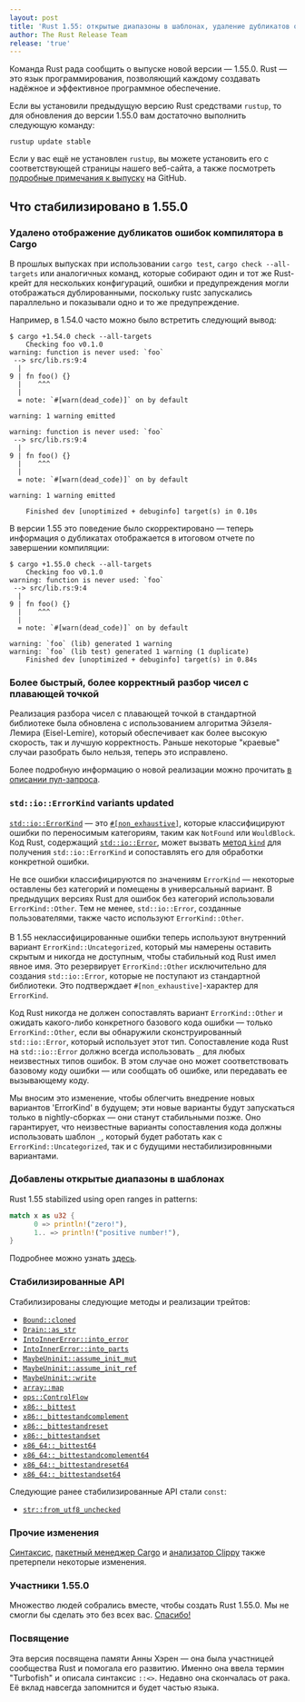 ```yaml
---
layout: post
title: 'Rust 1.55: открытые диапазоны в шаблонах, удаление дубликатов ошибок в cargo, обновление `std::io::ErrorKind`, изменение алгоритма разбора чисел с плавающей точкой'
author: The Rust Release Team
release: 'true'
---
```


Команда Rust рада сообщить о выпуске новой версии — 1.55.0. Rust — это язык программирования, позволяющий каждому создавать надёжное и эффективное программное обеспечение.

Если вы установили предыдущую версию Rust средствами `rustup`, то для обновления до версии 1.55.0 вам достаточно выполнить следующую команду:

```console
rustup update stable
```

Если у вас ещё не установлен <code>rustup</code>, вы можете <a>установить его</a> с соответствующей страницы нашего веб-сайта, а также посмотреть [подробные примечания к выпуску](https://github.com/rust-lang/rust/blob/master/RELEASES.md#version-55-2021-09-09) на GitHub.

## Что стабилизировано в 1.55.0

### Удалено отображение дубликатов ошибок компилятора в Cargo

В прошлых выпусках при использовании `cargo test`, `cargo check --all-targets` или аналогичных команд, которые собирают один и тот же Rust-крейт для нескольких конфигураций, ошибки и предупреждения могли отображаться дублированными, поскольку rustc запускались параллельно и показывали одно и то же предупреждение.

Например, в 1.54.0 часто можно было встретить следующий вывод:

```
$ cargo +1.54.0 check --all-targets
    Checking foo v0.1.0
warning: function is never used: `foo`
 --> src/lib.rs:9:4
  |
9 | fn foo() {}
  |    ^^^
  |
  = note: `#[warn(dead_code)]` on by default

warning: 1 warning emitted

warning: function is never used: `foo`
 --> src/lib.rs:9:4
  |
9 | fn foo() {}
  |    ^^^
  |
  = note: `#[warn(dead_code)]` on by default

warning: 1 warning emitted

    Finished dev [unoptimized + debuginfo] target(s) in 0.10s
```

В версии 1.55 это поведение было скорректировано — теперь информация о дубликатах отображается в итоговом отчете по завершении компиляции:

```
$ cargo +1.55.0 check --all-targets
    Checking foo v0.1.0
warning: function is never used: `foo`
 --> src/lib.rs:9:4
  |
9 | fn foo() {}
  |    ^^^
  |
  = note: `#[warn(dead_code)]` on by default

warning: `foo` (lib) generated 1 warning
warning: `foo` (lib test) generated 1 warning (1 duplicate)
    Finished dev [unoptimized + debuginfo] target(s) in 0.84s
```

### Более быстрый, более корректный разбор чисел с плавающей точкой

Реализация разбора чисел с плавающей точкой в стандартной библиотеке была обновлена с использованием алгоритма Эйзеля-Лемира (Eisel-Lemire), который обеспечивает как более высокую скорость, так и лучшую корректность. Раньше некоторые "краевые" случаи разобрать было нельзя, теперь это исправлено.

Более подробную информацию о новой реализации можно прочитать [в описании пул-запроса](https://github.com/rust-lang/rust/pull/86761).

### `std::io::ErrorKind` variants updated

[`std::io::ErrorKind`](https://doc.rust-lang.org/stable/std/io/enum.ErrorKind.html) — это [`#[non_exhaustive]`](https://doc.rust-lang.org/reference/attributes/type_system.html#the-non_exhaustive-attribute), которые классифицируют ошибки по переносимым категориям, таким как `NotFound` или `WouldBlock`. Код Rust, содержащий [`std::io::Error`](https://doc.rust-lang.org/std/io/struct.Error.html), может вызвать [метод `kind`](https://doc.rust-lang.org/std/io/struct.Error.html#method.kind) для получения `std::io::ErrorKind` и сопоставлять его для обработки конкретной ошибки.

Не все ошибки классифицируются по значениям `ErrorKind` — некоторые оставлены без категорий и помещены в универсальный вариант. В предыдущих версиях Rust для ошибок без категорий использовали `ErrorKind::Other`. Тем не менее, `std::io::Error`, созданные пользователями, также часто используют `ErrorKind::Other`. <br><br>В 1.55 неклассифицированные ошибки теперь используют внутренний вариант `ErrorKind::Uncategorized`, который мы намерены оставить скрытым и никогда не доступным, чтобы стабильный код Rust имел явное имя. Это резервирует `ErrorKind::Other` исключительно для создания `std::io::Error`, которые не поступают из стандартной библиотеки. Это подтверждает `#[non_exhaustive]`-характер для `ErrorKind`.

Код Rust никогда не должен сопоставлять вариант `ErrorKind::Other` и ожидать какого-либо конкретного базового кода ошибки — только `ErrorKind::Other`, если вы обнаружили сконструированный `std::io::Error`, который использует этот тип. Сопоставление кода Rust на `std::io::Error` должно всегда использовать `_` для любых неизвестных типов ошибок. В этом случае оно может соответствовать базовому коду ошибки — или сообщать об ошибке, или передавать ее вызывающему коду.

Мы вносим это изменение, чтобы облегчить внедрение новых вариантов 'ErrorKind' в будущем; эти новые варианты будут запускаться только в nightly-сборках — они станут стабильными позже. Оно гарантирует, что неизвестные варианты сопоставления кода должны использовать шаблон `_`, который будет работать как с `ErrorKind::Uncategorized`, так и с будущими нестабилизировнными вариантами.

### Добавлены открытые диапазоны в шаблонах

Rust 1.55 stabilized using open ranges in patterns:

```rust
match x as u32 {
      0 => println!("zero!"),
      1.. => println!("positive number!"),
}
```

Подробнее можно узнать [здесь](https://github.com/rust-lang/rust/pull/83918).

### Стабилизированные API

Стабилизированы следующие методы и реализации трейтов:

- [`Bound::cloned`](https://doc.rust-lang.org/stable/std/ops/enum.Bound.html#method.cloned)
- [`Drain::as_str`](https://doc.rust-lang.org/stable/std/string/struct.Drain.html#method.as_str)
- [`IntoInnerError::into_error`](https://doc.rust-lang.org/stable/std/io/struct.IntoInnerError.html#method.into_error)
- [`IntoInnerError::into_parts`](https://doc.rust-lang.org/stable/std/io/struct.IntoInnerError.html#method.into_parts)
- [`MaybeUninit::assume_init_mut`](https://doc.rust-lang.org/stable/std/mem/union.MaybeUninit.html#method.assume_init_mut)
- [`MaybeUninit::assume_init_ref`](https://doc.rust-lang.org/stable/std/mem/union.MaybeUninit.html#method.assume_init_ref)
- [`MaybeUninit::write`](https://doc.rust-lang.org/stable/std/mem/union.MaybeUninit.html#method.write)
- [`array::map`](https://doc.rust-lang.org/stable/std/primitive.array.html#method.map)
- [`ops::ControlFlow`](https://doc.rust-lang.org/stable/std/ops/enum.ControlFlow.html)
- [`x86::_bittest`](https://doc.rust-lang.org/stable/core/arch/x86/fn._bittest.html)
- [`x86::_bittestandcomplement`](https://doc.rust-lang.org/stable/core/arch/x86/fn._bittestandcomplement.html)
- [`x86::_bittestandreset`](https://doc.rust-lang.org/stable/core/arch/x86/fn._bittestandreset.html)
- [`x86::_bittestandset`](https://doc.rust-lang.org/stable/core/arch/x86/fn._bittestandset.html)
- [`x86_64::_bittest64`](https://doc.rust-lang.org/stable/core/arch/x86_64/fn._bittest64.html)
- [`x86_64::_bittestandcomplement64`](https://doc.rust-lang.org/stable/core/arch/x86_64/fn._bittestandcomplement64.html)
- [`x86_64::_bittestandreset64`](https://doc.rust-lang.org/stable/core/arch/x86_64/fn._bittestandreset64.html)
- [`x86_64::_bittestandset64`](https://doc.rust-lang.org/stable/core/arch/x86_64/fn._bittestandset64.html)

Следующие ранее стабилизированные API стали `const`:

- [`str::from_utf8_unchecked`](https://doc.rust-lang.org/stable/std/str/fn.from_utf8_unchecked.html)

### Прочие изменения

[Синтаксис](https://github.com/rust-lang/rust/blob/master/RELEASES.md#version-55-2021-09-09), [пакетный менеджер Cargo](https://github.com/rust-lang/cargo/blob/master/CHANGELOG.md#cargo-155-2021-09-09) и [анализатор Clippy](https://github.com/rust-lang/rust-clippy/blob/master/CHANGELOG.md#rust-155) также претерпели некоторые изменения.

### Участники 1.55.0

Множество людей собрались вместе, чтобы создать Rust 1.55.0. Мы не смогли бы сделать это без всех вас. [Спасибо!](https://thanks.rust-lang.org/rust/1.55.0/)

### Посвящение

Эта версия посвящена памяти Анны Хэрен — она была участницей сообщества Rust и помогала его развитию. Именно она ввела термин "Turbofish" и описала синтаксис `::<>`. Недавно она скончалась от рака. Её вклад навсегда запомнится и будет частью языка.
